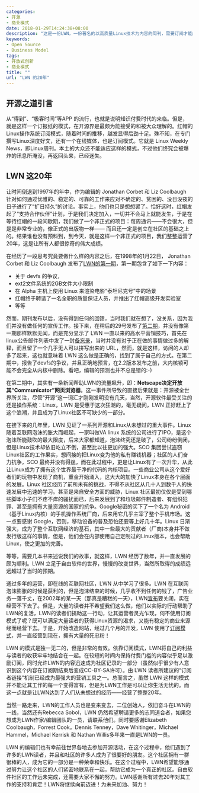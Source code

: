 ```yaml
---
categories:
- 开源
- 商业模式
date: 2018-01-29T14:24:38+08:00
description: "这是一份LWN，一份著名的以高质量Linux技术为内容的周刊，需要订阅才能阅读最新内容。在其成立20周年之际所发表的一篇感谢文章。开源之道以第三方的口吻将其翻译过来，或许能够给一些开源的活动者们些许灵感。"
keywords:
- Open Source
- Business Model
tags:
- 开放式创新
- 商业模式
title: ""
url: "LWN 的20年"
---
```

## 开源之道引言

从“得到”、“极客时间”等APP 的流行，也就是说明知识付费时代的来临。但是，就是这样一个订报纸的模式，在开源界是最颇为能接受的和被大众理解的。红帽的Linux操作系统订阅模式，随着时间的推移，越发显得后劲十足。殊不知，在专门撰写Linux深度好文，还有一个在线媒体，也是订阅模式。它就是 Linux Weekly News，即Linux周刊。本土的大众还不能适应这样的模式，不过他们终究会被爆炸的讯息所淹没，再返回头来，已经迷失。

## LWN 这20年

让时间倒退到1997年的年中，作为编辑的 Jonathan Corbet 和 Liz Coolbaugh 针对如何通过优雅的、稳定的、可靠的工作来应对不确定的、贫困的、没日没夜的日子进行了“扩日持久”的讨论。事实上，他们也只是想想罢了。恰好这时，红帽发起了“支持合作伙伴”计划，于是我们决定加入，一切并不会马上就能发生，于是在等待红帽的一段间歇期，我们做了一个非正式的项目：每周通讯——不会很大，但是是非常专业的，像正式的出版物一样—— 而且还一定是创立在社区的基础之上的。结果谁也没有预料到，到今天，就是这样一个非正式的项目，我们整整运营了20年，这是让所有人都很惊奇的伟大成绩。

在经历了一段思考究竟要做什么样的内容之后，在1998年的1月22日， Jonathan Corbet 和 Liz Coolbaugh 发布了[LWN的第一期](https://lwn.net/1998/0122/)，第一期包含了如下一下内容：

* 关于 devfs 的争议，
* ext2文件系统的2GB文件大小限制
* 在 Alpha 主机上使用 Linux 来渲染电影“泰坦尼克号”中的场景
* 红帽终于聘请了一名全职的质量保证人员，并推出了红帽高级开发实验室
* 等等

然而，期刊发布以后，没有得到任何的回馈，当时我们就在想了，没关系，因为我们并没有做任何的宣传工作。接下来，在稍后的29号发布了[第二期](https://lwn.net/1998/0129/)，并没有像第一期那样默默无闻，而是充分显示了 LWN 一直以来的高水平营销技巧，首先在linux公告邮件列表中发了一封[备忘录](https://lwn.net/Articles/744733/)，当时并没有对于正在做的事情做过多的解释，而且留了一个几乎无人可以拼写出来的 URL，然而，就是这样，访问的人却多了起来，这也就意味着 LWN 这么做是正确的，找到了属于自己的方式。在第二期中，报告了devfs的争议，并且正确地预言，在2.2版本发布之前，大内核锁可能不会完全从内核中删除。看吧，编辑的预测也并不总是错的:-)

在第二期中，其实有一条新闻帮助LWN的流量飙升，即：**Netscape决定开放其“Communicator”网页浏览器**。这一事件所导致的直接后果就是：开源被全世界所关注，尽管“开源”这一词汇才刚刚发明没有几天，当然，开源软件最受关注的还是操作系统：Linux，LWN 是受惠于这次狂潮的，毫无疑问，LWN 正好赶上了这个浪潮，并且成为了Linux社区不可缺少的一部分。

在接下来的几年里，LWN 见证了一系列开源和Linux从未想过的重大事件。Linux 随着互联网泡沫的胀大而崛起，一家叫做VA linux 系统的公司进行了IPO，是这个泡沫所能鼓吹的最大限度，后来大家都知道，泡沫终究还是破了，公司纷纷倒闭，但是Linux技术却依旧屹立不倒，甚至比以往更加的强大。SCO 集团尝试盗窃Linux社区的工作果实，想间接的把Linux变为他的私有赚钱机器；社区的人们奋力抗争，SCO 最终并没有得逞，而在此过程中，更是让Linux有了一次升华，从此让Linux成为了拥有这个世界最干净的代码的内核项目。一些商业公司从这个爱好者们的玩物中发现了商机，重金开始涌入，这大大的加快了Linux本身在各个层面的发展。Linux 社区经历了前所未有的挑战，不得不从社区从几十人到数千人的快速发展中迅速的学习。甚至是来自安全方面的威胁，Linux 社区最初仅仅是受到哪些脚本小子们不疼不痒的骚扰而已，后来发展到了和垃圾邮件制造者、有组织犯罪、甚至是拥有大量资源的国家的抗争。Google秘密的买下了一个名为 Android （基于Linux内核）的手机操作系统厂商，后来用它几乎主宰了整个手机市场。这一点要感谢 Google，否则，移动设备的普及恐怕还要等上好几十年。Linux 日渐强大，成为了整个互联网经济的基石，其中一些最大的贡献者（厂商)本身并不做发行版这样的事情，但是，他们会在内部使用自己定制过的Linux版本，也会帮助Linux，使之更加的完善。

等等，需要几本书来述说我们的故事，就这样，LWN 经历了数年，并一直发展的颇为顺利。LWN 立足于自由软件的世界，慢慢的改变世界，当然所取得的成绩远远超过了当时的预期。

通过多年的运营，即在线的互联网社区，LWN 从中学习了很多。LWN 在互联网泡沫膨胀的时候是获利的，但是泡沫结束的时候，几乎收不到任何的钱了，广告业务一落千丈，在2002年的某一天（那真是糟糕的一天），LWN[宣布](https://lwn.net/Articles/5409/)要关闭，实在经营不下去了。但是，大量的读者并不希望我们这么做，他们以实际的行动帮助了LWN的复活，LWN的读者们捐助这一行动，让其运营者灵光乍现，何不使用订阅模式了呢？既可以满足大量读者的获得Linux资源的渴求，又能有稳定的商业来源经而经营下去。于是，开始改造网站，经过几个月的开发，LWN 使用了[订阅模式](https://lwn.net/subscribe/)，并一直经营到现在，拥有大量的死忠粉！

LWN 的模式是独一无二的，但是非常的有效。依靠订阅模式，LWN将自己的利益与读者的收获牢牢地结合在一起。在较短的时间内保持付费门槛的内容似乎足以激励订阅，同时允许LWN的内容迅速成为社区记录的一部分（虽然似乎很少有人意识到这个内容在订阅期结束后变成CC-BY-SA许可）。由 LWN 读者所建议的“订阅者链接”机制已经成为最强大的营销工具之一。总而言之，虽然 LWN 这样的模式并不能让其工作的每一个变得富有，但是为LWN工作是可以让你生活无忧的。而这一点就是让LWN达到了人们从未想过的经历——经营了整整20年。

当然一路走来，LWN的工作人员也是变来变去，二位创始人，依旧奋斗在LWN的一线，当然还有Rebecca Sobol，LWN 仍然希望聘请更多的志同道合者，如果您想成为LWN作家/编辑团队的一员，请联系他们。同时要感谢Elizabeth Coolbaugh，Forrest Cook，Dennis Tenney，Dave Whitinger，Michael Hammel，Michael Kerrisk 和 Nathan Willis多年来一直是LWN的一员。

LWN 的编辑们也有幸前往世界各地去参加开源活动，在这个过程中，他们遇到了许多的LWN读者，并且和社区的许多人成为了很要好的朋友。这个社区拥有一群很棒的人，成为它的一部分是一种荣幸和快乐。在这个过程中，LWN希望能够通过努力让这个社区的人们紧密地联系在一起，帮助它成为一个真正的社区。自由软件社区的工作远未完成，还需要大家不懈的努力。LWN感谢所有过去20年对其工作的支持和肯定！LWN将继续向前迈进！为未来加油、努力！
